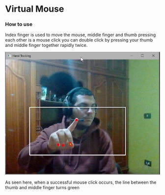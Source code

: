 # Virtual Mouse

### How to use
Index finger is used to move the mouse, middle finger and thumb pressing each other is a mouse click
you can double click by pressing your thumb and middle finger together rapidly twice.

![image](image.png)

As seen here, when a successful mouse click occurs, the line between the thumb and middle finger
turns green
